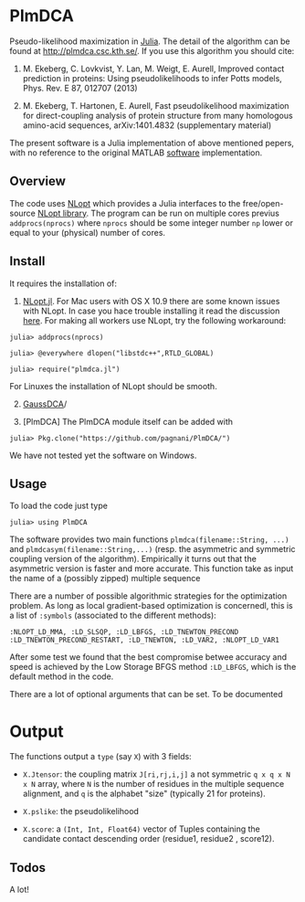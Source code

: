 PlmDCA
======

Pseudo-likelihood maximization in [Julia](http://julialang.org). The
detail of the algorithm can be found at http://plmdca.csc.kth.se/. If
you use this algorithm you should cite:

1. M. Ekeberg, C. Lovkvist, Y. Lan, M. Weigt, E. Aurell, Improved
   contact prediction in proteins: Using pseudolikelihoods to infer Potts
   models, Phys. Rev. E 87, 012707 (2013)

2. M. Ekeberg, T. Hartonen, E. Aurell, Fast pseudolikelihood
   maximization for direct-coupling analysis of protein structure from
   many homologous amino-acid sequences, arXiv:1401.4832 (supplementary
   material)

The present software is a Julia implementation of above mentioned
pepers, with no reference to the original MATLAB
[software](http://plmdca.csc.kth.se) implementation.

Overview
--------

The code uses [NLopt](https://github.com/JuliaOpt/NLopt.jl) which
provides a Julia interfaces to the free/open-source [NLopt
library](http://ab-initio.mit.edu/wiki/index.php/NLopt). The program
can be run on multiple cores previus ``addprocs(nprocs)`` where
``nprocs`` should be some integer number `np` lower or equal to your
(physical) number of cores.

Install
-------

It requires the installation of:
   
1. [NLopt.jl](https://github.com/JuliaOpt/NLopt.jl). For Mac users
   with OS X 10.9 there are some known issues with NLopt. In case you
   hace trouble installing it read the discussion 
   [here](https://github.com/JuliaOpt/NLopt.jl/issues/6). For making
   all workers use NLopt, try the following workaround: 

```
julia> addprocs(nprocs)

julia> @everywhere dlopen("libstdc++",RTLD_GLOBAL) 

julia> require("plmdca.jl") 
``` 
   For Linuxes the installation of NLopt should be smooth.
   
2. [GaussDCA](https://github.com/carlobaldassi/GaussDCA.jl)/


3. [PlmDCA] The PlmDCA module itself can be added with
```
julia> Pkg.clone("https://github.com/pagnani/PlmDCA/")
```
   
   
We have not tested yet the software on Windows.

Usage
----
To load the code just type
```
julia> using PlmDCA
```


The software provides two main functions `plmdca(filename::String,
...)` and `plmdcasym(filename::String,...)` (resp. the asymmetric and
symmetric coupling version of the algorithm). Empirically it turns out
that the asymmetric version is faster and more accurate. This function
take as input the name of a (possibly zipped) multiple sequence

There are a number of possible algorithmic strategies for the
optimization problem. As long as local gradient-based optimization is
concernedl, this is a list of `:symbols` (associated to the different
methods): 
```
:NLOPT_LD_MMA, :LD_SLSQP, :LD_LBFGS, :LD_TNEWTON_PRECOND
:LD_TNEWTON_PRECOND_RESTART, :LD_TNEWTON, :LD_VAR2, :NLOPT_LD_VAR1
```
After some test we found that the best compromise betwee accuracy and
speed is achieved by the Low Storage BFGS method `:LD_LBFGS`, which is
the default method in the code.

There are a lot of optional arguments that can be set. To be documented

Output
======
The functions output a `type` (say `X`) with 3 fields:


*  `X.Jtensor`: the coupling matrix `J[ri,rj,i,j]` a not symmetric
`q x q x N x N` array, where `N` is the number of residues in the
multiple sequence alignment, and `q` is the alphabet "size" (typically
21 for proteins).
    
*  `X.pslike`: the pseudolikelihood
*  `X.score`: a `(Int, Int, Float64)` vector of Tuples containing the
   candidate contact descending order (residue1, residue2 , score12).


Todos 
----- 

A lot!

